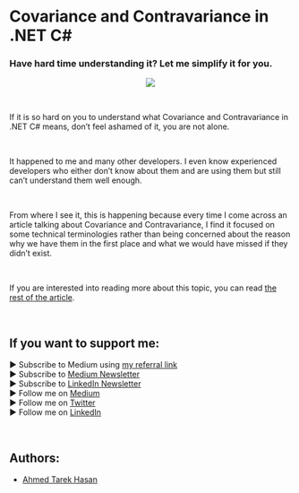 <link rel="canonical" href="https://www.developmentsimplyput.com/post/variance-invariance-covariance-contravariance-dotnet" />

# Covariance and Contravariance in .NET C#
### Have hard time understanding it? Let me simplify it for you.

<p align="center">
  <img src="https://static.wixstatic.com/media/488a99_4d3235c0651e47f09b9a0629d39d2ce4~mv2.png">
</p>

<br/>

<p>
If it is so hard on you to understand what Covariance and Contravariance in .NET C# means, don’t feel ashamed of it, you are not alone.
</p>

<br/>

<p>
It happened to me and many other developers. I even know experienced developers who either don’t know about them and are using them but still can’t understand them well enough.
</p>

<br/>

<p>
From where I see it, this is happening because every time I come across an article talking about Covariance and Contravariance, I find it focused on some technical terminologies rather than being concerned about the reason why we have them in the first place and what we would have missed if they didn’t exist.
</p>

<br/>

If you are interested into reading more about this topic, you can read [the rest of the article][Article]. 

<br/>

## If you want to support me:
▶ Subscribe to Medium using [my referral link][Membership]<br/>
▶ Subscribe to [Medium Newsletter][Subscribe]<br/>
▶ Subscribe to [LinkedIn Newsletter][Newsletter]<br/>
▶ Follow me on [Medium][Blog]<br/>
▶ Follow me on [Twitter][Twitter]<br/>
▶ Follow me on [LinkedIn][LinkedIn]

<br/>

## Authors:
* [Ahmed Tarek Hasan]


[Ahmed Tarek Hasan]: https://medium.com/@eng_ahmed.tarek
[Blog]: https://medium.com/@eng_ahmed.tarek
[Membership]: https://medium.com/@eng_ahmed.tarek/membership
[Subscribe]: https://medium.com/subscribe/@eng_ahmed.tarek
[Twitter]: https://twitter.com/AhmedTarekHasa1
[LinkedIn]: https://www.linkedin.com/in/atarekhasan/
[Friend Links]: https://www.linkedin.com/feed/update/urn:li:activity:6866082670108143616/
[Newsletter]: https://www.linkedin.com/newsletters/development-simply-put-6866647119655247872/
[Article]: https://www.developmentsimplyput.com/post/variance-invariance-covariance-contravariance-dotnet
